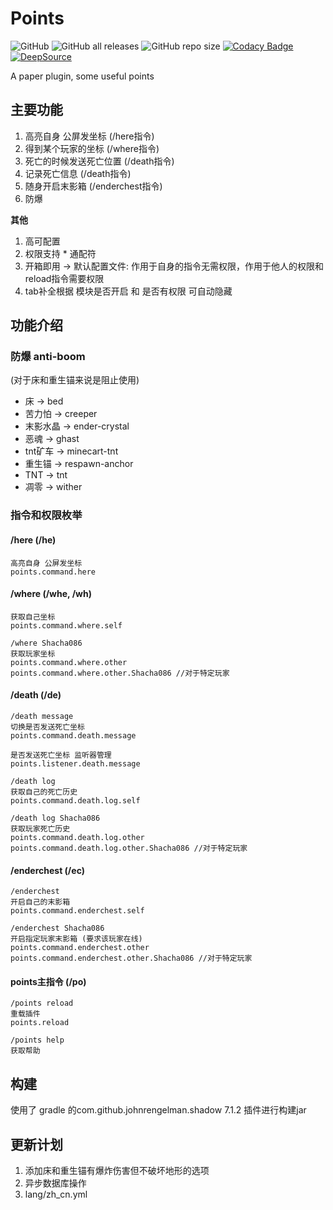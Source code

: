 # Points

![GitHub](https://img.shields.io/github/license/HowieHz/Points)
![GitHub all releases](https://img.shields.io/github/downloads/HowieHz/Points/total)
![GitHub repo size](https://img.shields.io/github/repo-size/HowieHz/Points)
[![Codacy Badge](https://app.codacy.com/project/badge/Grade/6514d15bcda04c4db6ef136204282a46)](https://www.codacy.com/gh/HowieHz/Points/dashboard?utm_source=github.com&amp;utm_medium=referral&amp;utm_content=HowieHz/Points&amp;utm_campaign=Badge_Grade)
[![DeepSource](https://deepsource.io/gh/HowieHz/Points.svg/?label=active+issues&show_trend=true&token=BsdaFuwaOvvqaAa8w-r7YmmN)](https://deepsource.io/gh/HowieHz/Points/?ref=repository-badge)

A paper plugin, some useful points

## 主要功能

1.  高亮自身 公屏发坐标 (/here指令)
2.  得到某个玩家的坐标 (/where指令)
3.  死亡的时候发送死亡位置 (/death指令)
4.  记录死亡信息 (/death指令)
5.  随身开启末影箱 (/enderchest指令)
6.  防爆

**其他**

1.  高可配置
2.  权限支持 * 通配符
3.  开箱即用 -> 默认配置文件: 作用于自身的指令无需权限，作用于他人的权限和reload指令需要权限
4.  tab补全根据 模块是否开启 和 是否有权限 可自动隐藏

## 功能介绍

### 防爆 anti-boom

(对于床和重生锚来说是阻止使用)

*   床 -> bed
*   苦力怕 -> creeper
*   末影水晶 -> ender-crystal
*   恶魂 -> ghast
*   tnt矿车 -> minecart-tnt
*   重生锚 -> respawn-anchor
*   TNT -> tnt
*   凋零 -> wither

### 指令和权限枚举

#### /here (/he)

    高亮自身 公屏发坐标
    points.command.here

#### /where (/whe, /wh)

    获取自己坐标
    points.command.where.self
    
    /where Shacha086
    获取玩家坐标
    points.command.where.other
    points.command.where.other.Shacha086 //对于特定玩家

#### /death (/de)

    /death message
    切换是否发送死亡坐标
    points.command.death.message

    是否发送死亡坐标 监听器管理
    points.listener.death.message
    
    /death log
    获取自己的死亡历史
    points.command.death.log.self

    /death log Shacha086
    获取玩家死亡历史
    points.command.death.log.other
    points.command.death.log.other.Shacha086 //对于特定玩家

#### /enderchest (/ec)

    /enderchest
    开启自己的末影箱
    points.command.enderchest.self

    /enderchest Shacha086
    开启指定玩家末影箱 (要求该玩家在线)
    points.command.enderchest.other
    points.command.enderchest.other.Shacha086 //对于特定玩家

#### points主指令 (/po)

    /points reload
    重载插件
    points.reload

    /points help
    获取帮助

## 构建
使用了 gradle 的com.github.johnrengelman.shadow 7.1.2 插件进行构建jar

## 更新计划

1.  添加床和重生锚有爆炸伤害但不破坏地形的选项
2.  异步数据库操作
3.  lang/zh_cn.yml